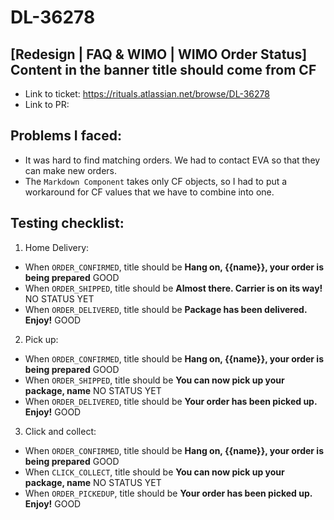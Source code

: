 # DL-36278

## [Redesign | FAQ & WIMO | WIMO Order Status] Content in the banner title should come from CF

- Link to ticket: https://rituals.atlassian.net/browse/DL-36278
- Link to PR: 


## Problems I faced: 

- It was hard to find matching orders. We had to contact EVA so that they can make new orders.
- The `Markdown Component` takes only CF objects, so I had to put a workaround for CF values that we have to combine into one.

## Testing checklist:

1. Home Delivery:

 - When `ORDER_CONFIRMED`, title should be **Hang on, {{name}}, your order is being prepared** GOOD
 - When `ORDER_SHIPPED`, title should be **Almost there. Carrier is on its way!** NO STATUS YET
 - When `ORDER_DELIVERED`, title should be **Package has been delivered. Enjoy!** GOOD

2. Pick up: 

- When `ORDER_CONFIRMED`, title should be **Hang on, {{name}}, your order is being prepared** GOOD
- When `ORDER_SHIPPED`, title should be **You can now pick up your package, name** NO STATUS YET
- When `ORDER_DELIVERED`, title should be **Your order has been picked up. Enjoy!** GOOD

3. Click and collect:

- When `ORDER_CONFIRMED`, title should be **Hang on, {{name}}, your order is being prepared** GOOD
- When `CLICK_COLLECT`, title should be **You can now pick up your package, name** NO STATUS YET
- When `ORDER_PICKEDUP`, title should be **Your order has been picked up. Enjoy!** GOOD